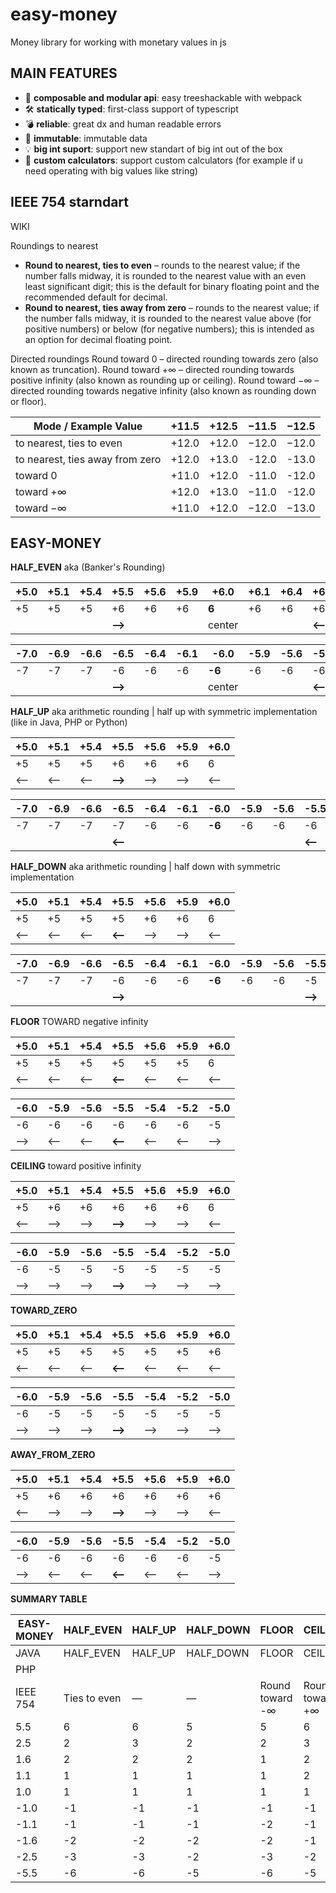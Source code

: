 # easy-money

Money library for working with monetary values in js

## MAIN FEATURES

- 🎁 **composable and modular api**: easy treeshackable with webpack
- 🛠 **statically typed**: first-class support of typescript
- 💣 **reliable**: great dx and human readable errors
- 🎁 **immutable**: immutable data
- 💡 **big int suport**: support new standart of big int out of the box
- 🧮 **custom calculators**: support custom calculators (for example if u need operating with big values like string) 


## IEEE 754 starndart

WIKI


Roundings to nearest
- **Round to nearest, ties to even** – rounds to the nearest value; if the number falls midway, it is rounded to the nearest value with an even least significant digit; this is the default for binary floating point and the recommended default for decimal.
- **Round to nearest, ties away from zero** – rounds to the nearest value; if the number falls midway, it is rounded to the nearest value above (for positive numbers) or below (for negative numbers); this is intended as an option for decimal floating point.

Directed roundings
Round toward 0 – directed rounding towards zero (also known as truncation).
Round toward +∞ – directed rounding towards positive infinity (also known as rounding up or ceiling).
Round toward −∞ – directed rounding towards negative infinity (also known as rounding down or floor).

| Mode / Example Value            | +11.5 | +12.5 | −11.5 | −12.5 |
| ------------------------------- | ----- | ----- | ----- | ----- |
| to nearest, ties to even        | +12.0 | +12.0 | −12.0 | −12.0 |
| to nearest, ties away from zero | +12.0 | +13.0 | -12.0 | -13.0 |
| toward 0                        | +11.0 | +12.0 | -11.0 | -12.0 |
| toward +∞                       | +12.0 | +13.0 | −11.0 | -12.0 |
| toward −∞                       | +11.0 | +12.0 | −12.0 | −13.0 |


## EASY-MONEY


**HALF_EVEN**
aka (Banker's Rounding)

| +5.0 | +5.1 | +5.4 | +5.5    | +5.6 | +5.9 | +6.0   | +6.1 | +6.4 | +6.5    | +6.6 | +6.9 | +7.0 |
| ---- | ---- | ---- | ------- | ---- | ---- | ------ | ---- | ---- | ------- | ---- | ---- | ---- |
| +5   | +5   | +5   | +6      | +6   | +6   | **6**  | +6   | +6   | +6      | +7   | +7   | +7   |
|      |      |      | **-->** |      |      | center |      |      | **<--** |      |      |      |


| -7.0 | -6.9 | -6.6 | -6.5    | -6.4 | -6.1 | -6.0   | -5.9 | -5.6 | -5.5    | -5.4 | -5.1 | -5.0 |
| ---- | ---- | ---- | ------- | ---- | ---- | ------ | ---- | ---- | ------- | ---- | ---- | ---- |
| -7   | -7   | -7   | -6      | -6   | -6   | **-6** | -6   | -6   | -6      | -5   | -5   | -5   |
|      |      |      | **-->** |      |      | center |      |      | **<--** |      |      |      |


**HALF_UP**
aka arithmetic rounding | half up with symmetric implementation (like in Java, PHP or Python)

| +5.0 | +5.1 | +5.4 | +5.5   | +5.6 | +5.9 | +6.0 |
| ---- | ---- | ---- | ------ | ---- | ---- | ---- |
| +5   | +5   | +5   | +6     | +6   | +6   | 6    |
| <—   | <—   | <—   | **—>** | —>   | —>   | <—   |

| -7.0 | -6.9 | -6.6 | -6.5   | -6.4 | -6.1 | -6.0   | -5.9 | -5.6 | -5.5   | -5.4 | -5.1 | -5.0 |
| ---- | ---- | ---- | ------ | ---- | ---- | ------ | ---- | ---- | ------ | ---- | ---- | ---- |
| -7   | -7   | -7   | -7     | -6   | -6   | **-6** | -6   | -6   | -6     | -5   | -5   | -5   |
|      |      |      | **<—** |      |      |        |      |      | **<—** |      |      |      |


**HALF_DOWN**
aka arithmetic rounding | half down with symmetric implementation 

| +5.0 | +5.1 | +5.4 | +5.5   | +5.6 | +5.9 | +6.0 |
| ---- | ---- | ---- | ------ | ---- | ---- | ---- |
| +5   | +5   | +5   | +5     | +6   | +6   | 6    |
| <—   | <—   | <—   | **<—** | —>   | —>   | <—   |

| -7.0 | -6.9 | -6.6 | -6.5    | -6.4 | -6.1 | -6.0   | -5.9 | -5.6 | -5.5   | -5.4 | -5.1 | -5.0 |
| ---- | ---- | ---- | ------- | ---- | ---- | ------ | ---- | ---- | ------ | ---- | ---- | ---- |
| -7   | -7   | -7   | -6      | -6   | -6   | **-6** | -6   | -6   | -5     | -5   | -5   | -5   |
|      |      |      | **-->** |      |      |        |      |      | **—>** |      |      |      |


**FLOOR**
TOWARD negative infinity

| +5.0 | +5.1 | +5.4 | +5.5   | +5.6 | +5.9 | +6.0 |
| ---- | ---- | ---- | ------ | ---- | ---- | ---- |
| +5   | +5   | +5   | +5     | +5   | +5   | 6    |
| <—   | <—   | <—   | **<—** | <—   | <—   | <—   |


| -6.0 | -5.9 | -5.6 | -5.5   | -5.4 | -5.2 | -5.0 |
| ---- | ---- | ---- | ------ | ---- | ---- | ---- |
| -6   | -6   | -6   | -6     | -6   | -6   | -5   |
| —>   | <—   | <—   | **<—** | <—   | <—   | —>   |

**CEILING**
toward positive infinity

| +5.0 | +5.1 | +5.4 | +5.5   | +5.6 | +5.9 | +6.0 |
| ---- | ---- | ---- | ------ | ---- | ---- | ---- |
| +5   | +6   | +6   | +6     | +6   | +6   | 6    |
| <—   | —>   | —>   | **—>** | —>   | —>   | <—   |


| -6.0 | -5.9 | -5.6 | -5.5   | -5.4 | -5.2 | -5.0 |
| ---- | ---- | ---- | ------ | ---- | ---- | ---- |
| -6   | -5   | -5   | -5     | -5   | -5   | -5   |
| —>   | —>   | —>   | **—>** | —>   | —>   | —>   |


**TOWARD_ZERO**

| +5.0 | +5.1 | +5.4 | +5.5   | +5.6 | +5.9 | +6.0 |
| ---- | ---- | ---- | ------ | ---- | ---- | ---- |
| +5   | +5   | +5   | +5     | +5   | +5   | +6   |
| <—   | <—   | <—   | **<—** | <—   | <—   | <—   |


| -6.0 | -5.9 | -5.6 | -5.5   | -5.4 | -5.2 | -5.0 |
| ---- | ---- | ---- | ------ | ---- | ---- | ---- |
| -6   | -5   | -5   | -5     | -5   | -5   | -5   |
| —>   | —>   | —>   | **—>** | —>   | —>   | —>   |



**AWAY_FROM_ZERO**

| +5.0 | +5.1 | +5.4 | +5.5   | +5.6 | +5.9 | +6.0 |
| ---- | ---- | ---- | ------ | ---- | ---- | ---- |
| +5   | +6   | +6   | +6     | +6   | +6   | +6   |
| <—   | —>   | —>   | **—>** | —>   | —>   | <—   |


| -6.0 | -5.9 | -5.6 | -5.5   | -5.4 | -5.2 | -5.0 |
| ---- | ---- | ---- | ------ | ---- | ---- | ---- |
| -6   | -6   | -6   | -6     | -6   | -6   | -5   |
| —>   | <—   | <—   | **<—** | <—   | <—   | —>   |

**SUMMARY TABLE**

| EASY-MONEY | HALF_EVEN    | HALF_UP | HALF_DOWN | FLOOR           | CEILING         | TOWARDS_ZERO   | AWAY_FROM_ZERO                        |
| ---------- | ------------ | ------- | --------- | --------------- | --------------- | -------------- | ------------------------------------- |
| JAVA       | HALF_EVEN    | HALF_UP | HALF_DOWN | FLOOR           | CEILING         | DOWN           | UP                                    |
| PHP        |              |         |           |                 |                 |                |                                       |
| IEEE 754   | Ties to even | —       | —         | Round toward -∞ | Round toward +∞ | Round toward 0 | Round to nearest, ties away from zero |
| 5.5        | 6            | 6       | 5         | 5               | 6               | 5              | 6                                     |
| 2.5        | 2            | 3       | 2         | 2               | 3               | 2              | 3                                     |
| 1.6        | 2            | 2       | 2         | 1               | 2               | 1              | 2                                     |
| 1.1        | 1            | 1       | 1         | 1               | 2               | 1              | 2                                     |
| 1.0        | 1            | 1       | 1         | 1               | 1               | 1              | 1                                     |
| -1.0       | -1           | -1      | -1        | -1              | -1              | -1             | -1                                    |
| -1.1       | -1           | -1      | -1        | -2              | -1              | -1             | -2                                    |
| -1.6       | -2           | -2      | -2        | -2              | -1              | -1             | -2                                    |
| -2.5       | -3           | -3      | -2        | -3              | -2              | -2             | -3                                    |
| -5.5       | -6           | -6      | -5        | -6              | -5              | -5             | -6                                    |

